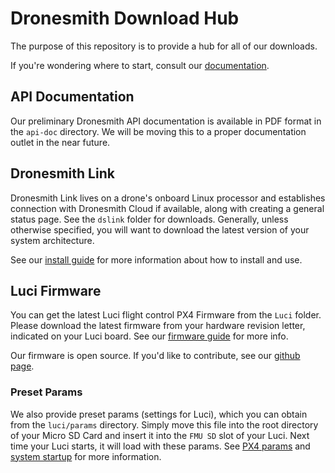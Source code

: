 # Dronesmith Download Hub

The purpose of this repository is to provide a hub for all of our downloads.

If you're wondering where to start, consult our [documentation]('http://readme.dronesmith.io/').

## API Documentation
Our preliminary Dronesmith API documentation is available in PDF format in the `api-doc` directory. We will be moving this to a proper documentation outlet in the near future.


## Dronesmith Link
Dronesmith Link lives on a drone's onboard Linux processor and establishes connection with Dronesmith Cloud if available, along with creating a general status page. See the `dslink` folder for downloads. Generally, unless otherwise specified, you will want to download the latest version of your system architecture.

See our [install guide](http://readme.dronesmith.io/docs/install-dslink) for more information about how to install and use.

## Luci Firmware
You can get the latest Luci flight control PX4 Firmware from the `Luci` folder. Please download the latest firmware from your hardware revision letter, indicated on your Luci board. See our [firmware guide]('http://readme.dronesmith.io/docs/firmware') for more info.

Our firmware is open source. If you'd like to contribute, see our [github page]('https://github.com/Dronesmith-tech/Firmware').

### Preset Params
We also provide preset params (settings for Luci), which you can obtain from the `luci/params` directory. Simply move this file into the root directory of your Micro SD Card and insert it into the `FMU SD` slot of your Luci. Next time your Luci starts, it will load with these params. See [PX4 params]('http://dev.px4.io/advanced-configurations.html') and [system startup]('http://dev.px4.io/advanced-system-startup.html') for more information.
